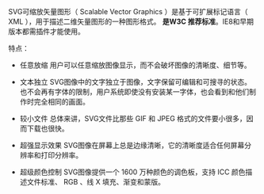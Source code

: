 SVG可缩放矢量图形（ Scalable Vector Graphics ）是基于可扩展标记语言（ XML ），用于描述二维矢量图形的一种图形格式。 **是W3C 推荐标准**。IE8和早期版本都需插件才能使用。

特点：
- 任意放缩
用户可以任意缩放图像显示，而不会破坏图像的清晰度、细节等。

- 文本独立
SVG图像中的文字独立于图像，文字保留可编辑和可搜寻的状态。也不会再有字体的限制，用户系统即使没有安装某一字体，也会看到和他们制作时完全相同的画面。

- 较小文件
总体来讲，SVG文件比那些 GIF 和 JPEG 格式的文件要小很多，因而下载也很快。

- 超强显示效果
SVG图像在屏幕上总是边缘清晰，它的清晰度适合任何屏幕分辨率和打印分辨率。

- 超级颜色控制
SVG图像提供一个 1600 万种颜色的调色板，支持 ICC 颜色描述文件标准、 RGB 、线 X 填充、渐变和蒙版。